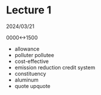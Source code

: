# Lecture 1

2024/03/21

0000<->1500

- allowance
- polluter pollutee
- cost-effective
- emission reduction credit system
- constituency
- aluminum
- quote upquote
